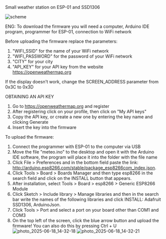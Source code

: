 Small weather station on ESP-01 and SSD1306

![scheme](https://github.com/user-attachments/assets/1112834c-2890-4bea-8467-d9f5f66d23fd)

ENG:
To download the firmware you will need a computer, Arduino IDE program, programmer for ESP-01, connection to WiFi network

Before uploading the firmware replace the parameters:
1. "WIFI_SSID" for the name of your WiFi network
2. "WIFI_PASSWORD" for the password of your WiFi network
3. "CITY" for your city
4. "API_KEY" for your API key from the website https://openweathermap.org

If the display doesn't work, change the SCREEN_ADDRESS parameter from 0x3C to 0x3D


OBTAINING AN API KEY
1. Go to https://openweathermap.org and register
2. After registering click on your profile, then click on "My API keys"
3. Copy the API key, or create a new one by entering the key name and clicking Generate
4. Insert the key into the firmware


To upload the firmware:
1. Connect the programmer with ESP-01 to the computer via USB
2. Move the file "meteo.ino" to the desktop and open it with the Arduino IDE software, the program will place it into the folder with the file name
3. Click File > Preferences and in the bottom field paste the link:   http://arduino.esp8266.com/stable/package_esp8266com_index.json.
4. Click Tools > Board > Boards Manager and then type esp8266 in the search field and click on the INSTALL button that appears.
5. After installation, select Tools > Board > esp8266 > Generic ESP8266 Module
6. Click Sketch > Include library > Manage libraries and then in the search bar write the names of the following libraries and click INSTALL: Adafruit SSD1306, ArduinoJson.
7. Click Tools > Port and select a port on your board other than COM1 and COM3
8. On the top left of the screen, click the blue arrow button and upload the firmware! You can also do this by pressing Ctrl + U
![photo_2025-06-18_14-32-18](https://github.com/user-attachments/assets/a5740fbc-988e-4446-907b-8d10482acd5e)
![photo_2025-06-18_14-32-21](https://github.com/user-attachments/assets/d2beef02-ab7e-415f-9870-a68c32cc7982)


